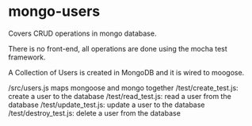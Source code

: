 # mongo-users

Covers CRUD operations in mongo database.

There is no front-end, all operations are done using the mocha test framework.

A Collection of Users is created in MongoDB and it is wired to moogose.

/src/users.js maps mongoose and mongo together
/test/create_test.js: create a user to the database
/test/read_test.js: read a user from the database
/test/update_test.js: update a user to the database
/test/destroy_test.js: delete a user from the database

